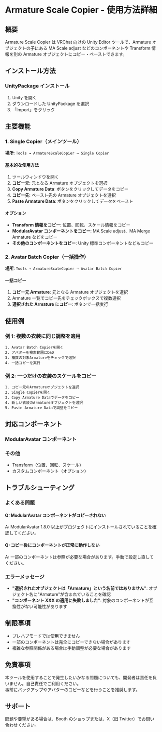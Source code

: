 # Armature Scale Copier - 使用方法詳細

## 概要

Armature Scale Copier は VRChat 向けの Unity Editor ツールで、Armature オブジェクトの子にある MA Scale adjust などのコンポーネントや Transform 情報を別の Armature オブジェクトにコピー・ペーストできます。

## インストール方法

### UnityPackage インストール

1. Unity を開く
2. ダウンロードした UnityPackage を選択
3. 「Import」をクリック

## 主要機能

### 1. Single Copier（メインツール）

**場所**: `Tools → ArmatureScaleCopier → Single Copier`

#### 基本的な使用方法

1. ツールウィンドウを開く
2. **コピー元**: 元となる Armature オブジェクトを選択
3. **Copy Armature Data**: ボタンをクリックしてデータをコピー
4. **コピー先**: ペースト先の Armature オブジェクトを選択
5. **Paste Armature Data**: ボタンをクリックしてデータをペースト

#### オプション

-   **Transform 情報をコピー**: 位置、回転、スケール情報をコピー
-   **ModularAvatar コンポーネントをコピー**: MA Scale adjust、MA Merge Armature などをコピー
-   **その他のコンポーネントをコピー**: Unity 標準コンポーネントなどもコピー

### 2. Avatar Batch Copier（一括操作）

**場所**: `Tools → ArmatureScaleCopier → Avatar Batch Copier`

#### 一括コピー

1. **コピー元 Armature**: 元となる Armature オブジェクトを選択
2. Armature 一覧でコピー先をチェックボックスで複数選択
3. **選択された Armature にコピー**: ボタンで一括実行

## 使用例

### 例 1: 複数の衣装に同じ調整を適用

```
1. Avatar Batch Copierを開く
2. アバターを検索範囲にD&D
3. 複数の対象Armatureをチェックで選択
4. 一括コピーを実行
```

### 例 2: 一つだけの衣装のスケールをコピー

```
1. コピー元のArmatureオブジェクトを選択
2. Single Copierを開く
3. Copy Armature Dataでデータをコピー
4. 新しい衣装のArmatureオブジェクトを選択
5. Paste Armature Dataで調整をコピー
```

## 対応コンポーネント

### ModularAvatar コンポーネント

### その他

-   Transform（位置、回転、スケール）
-   カスタムコンポーネント（オプション）

## トラブルシューティング

### よくある問題

#### Q: ModularAvatar コンポーネントがコピーされない

A: ModularAvatar 1.8.0 以上がプロジェクトにインストールされていることを確認してください。

#### Q: コピー後にコンポーネントが正常に動作しない

A: 一部のコンポーネントは参照が必要な場合があります。手動で設定し直してください。

### エラーメッセージ

-   **"選択されたオブジェクトは「Armature」という名前ではありません"**: オブジェクト名に"Armature"が含まれていることを確認
-   **"コンポーネント XXX の適用に失敗しました"**: 対象のコンポーネントが互換性がない可能性があります

## 制限事項

-   プレハブモードでは使用できません
-   一部のコンポーネントは完全にコピーできない場合があります
-   複雑な参照関係がある場合は手動調整が必要な場合があります

## 免責事項

本ツールを使用することで発生したいかなる問題についても、開発者は責任を負いません。自己責任でご利用ください。  
事前にバックアップやアバターのコピーなどを行うことを推奨します。

## サポート

問題や要望がある場合は、Booth のショップまたは、X（旧 Twitter）でお問い合わせください。
